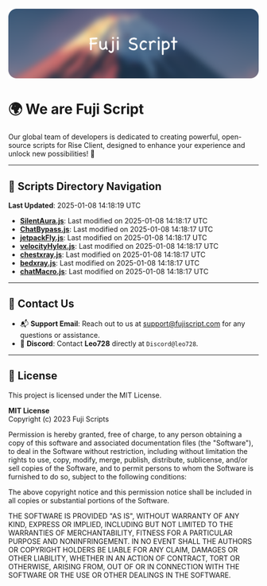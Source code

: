 ![Banner](.github/b.webp)

# 🌍 **We are Fuji Script**

Our global team of developers is dedicated to creating powerful, open-source scripts for Rise Client, designed to enhance your experience and unlock new possibilities! 🌟

---
<!-- SCRIPTS_NAVIGATION_START -->
## 📂 **Scripts Directory Navigation**

**Last Updated**: 2025-01-08 14:18:19 UTC

- **[SilentAura.js](scripts/SilentAura.js)**: Last modified on 2025-01-08 14:18:17 UTC
- **[ChatBypass.js](scripts/ChatBypass.js)**: Last modified on 2025-01-08 14:18:17 UTC
- **[jetpackFly.js](scripts/jetpackFly.js)**: Last modified on 2025-01-08 14:18:17 UTC
- **[velocityHylex.js](scripts/velocityHylex.js)**: Last modified on 2025-01-08 14:18:17 UTC
- **[chestxray.js](scripts/chestxray.js)**: Last modified on 2025-01-08 14:18:17 UTC
- **[bedxray.js](scripts/bedxray.js)**: Last modified on 2025-01-08 14:18:17 UTC
- **[chatMacro.js](scripts/chatMacro.js)**: Last modified on 2025-01-08 14:18:17 UTC

<!-- SCRIPTS_NAVIGATION_END -->

---

## 💬 **Contact Us**  
- 📬 **Support Email**: Reach out to us at [support@fujiscript.com](mailto:support@fujiscript.com) for any questions or assistance.  
- 💬 **Discord**: Contact **Leo728** directly at `Discord@leo728`.

---

## 📜 **License**

This project is licensed under the MIT License.  

**MIT License**  
Copyright (c) 2023 Fuji Scripts  

Permission is hereby granted, free of charge, to any person obtaining a copy of this software and associated documentation files (the "Software"), to deal in the Software without restriction, including without limitation the rights to use, copy, modify, merge, publish, distribute, sublicense, and/or sell copies of the Software, and to permit persons to whom the Software is furnished to do so, subject to the following conditions:  

The above copyright notice and this permission notice shall be included in all copies or substantial portions of the Software.  

THE SOFTWARE IS PROVIDED "AS IS", WITHOUT WARRANTY OF ANY KIND, EXPRESS OR IMPLIED, INCLUDING BUT NOT LIMITED TO THE WARRANTIES OF MERCHANTABILITY, FITNESS FOR A PARTICULAR PURPOSE AND NONINFRINGEMENT. IN NO EVENT SHALL THE AUTHORS OR COPYRIGHT HOLDERS BE LIABLE FOR ANY CLAIM, DAMAGES OR OTHER LIABILITY, WHETHER IN AN ACTION OF CONTRACT, TORT OR OTHERWISE, ARISING FROM, OUT OF OR IN CONNECTION WITH THE SOFTWARE OR THE USE OR OTHER DEALINGS IN THE SOFTWARE.  
